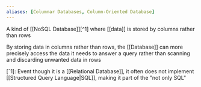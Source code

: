 ```yaml
---
aliases: [Columnar Databases, Column-Oriented Database]
---
```

A kind of [[NoSQL Database]][^1] where [[data]] is stored by columns rather than rows

By storing data in columns rather than rows, the [[Database]] can more precisely access the data it needs to answer a query rather than scanning and discarding unwanted data in rows

[ˆ1]: Event though it is a [[Relational Database]], it often does not implement [[Structured Query Language|SQL]], making it part of the "not only SQL"
